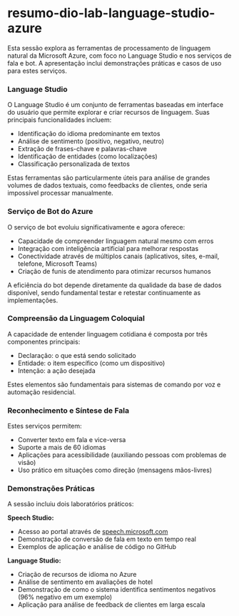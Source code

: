 # resumo-dio-lab-language-studio-azure

Esta sessão explora as ferramentas de processamento de linguagem natural da Microsoft Azure, com foco no Language Studio e nos serviços de fala e bot. A apresentação inclui demonstrações práticas e casos de uso para estes serviços.

### Language Studio

O Language Studio é um conjunto de ferramentas baseadas em interface do usuário que permite explorar e criar recursos de linguagem. Suas principais funcionalidades incluem:

- Identificação do idioma predominante em textos
- Análise de sentimento (positivo, negativo, neutro)
- Extração de frases-chave e palavras-chave
- Identificação de entidades (como localizações)
- Classificação personalizada de textos

Estas ferramentas são particularmente úteis para análise de grandes volumes de dados textuais, como feedbacks de clientes, onde seria impossível processar manualmente.

### Serviço de Bot do Azure

O serviço de bot evoluiu significativamente e agora oferece:

- Capacidade de compreender linguagem natural mesmo com erros
- Integração com inteligência artificial para melhorar respostas
- Conectividade através de múltiplos canais (aplicativos, sites, e-mail, telefone, Microsoft Teams)
- Criação de funis de atendimento para otimizar recursos humanos

A eficiência do bot depende diretamente da qualidade da base de dados disponível, sendo fundamental testar e retestar continuamente as implementações.

### Compreensão da Linguagem Coloquial

A capacidade de entender linguagem cotidiana é composta por três componentes principais:

- Declaração: o que está sendo solicitado
- Entidade: o item específico (como um dispositivo)
- Intenção: a ação desejada

Estes elementos são fundamentais para sistemas de comando por voz e automação residencial.

### Reconhecimento e Síntese de Fala

Estes serviços permitem:

- Converter texto em fala e vice-versa
- Suporte a mais de 60 idiomas
- Aplicações para acessibilidade (auxiliando pessoas com problemas de visão)
- Uso prático em situações como direção (mensagens mãos-livres)

### Demonstrações Práticas

A sessão incluiu dois laboratórios práticos:

**Speech Studio:**

- Acesso ao portal através de [speech.microsoft.com](http://speech.microsoft.com/)
- Demonstração de conversão de fala em texto em tempo real
- Exemplos de aplicação e análise de código no GitHub

**Language Studio:**

- Criação de recursos de idioma no Azure
- Análise de sentimento em avaliações de hotel
- Demonstração de como o sistema identifica sentimentos negativos (96% negativo em um exemplo)
- Aplicação para análise de feedback de clientes em larga escala
